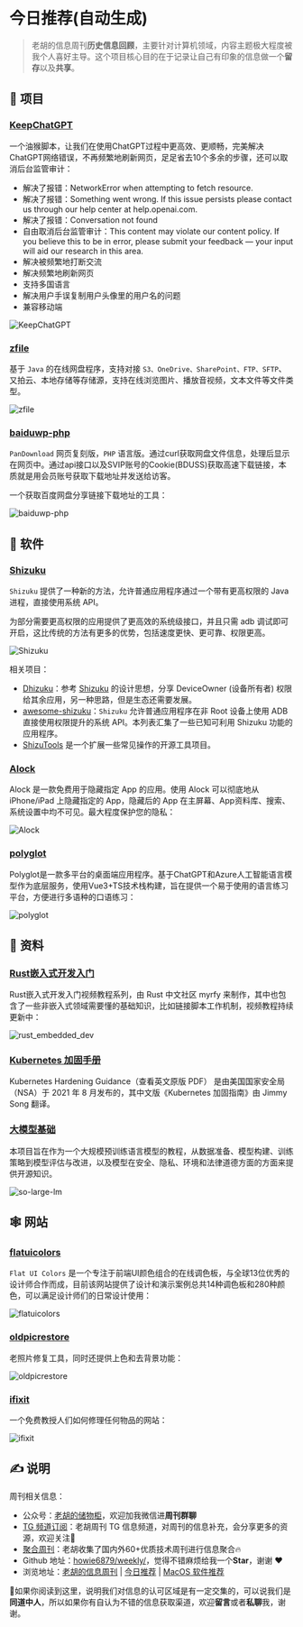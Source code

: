 # 今日推荐(自动生成)

> 老胡的信息周刊**历史信息回顾**，主要针对计算机领域，内容主题极大程度被我个人喜好主导。这个项目核心目的在于记录让自己有印象的信息做一个**留存**以及**共享**。


## 🎯 项目 

### [KeepChatGPT](https://github.com/xcanwin/KeepChatGPT)

一个油猴脚本，让我们在使用ChatGPT过程中更高效、更顺畅，完美解决ChatGPT网络错误，不再频繁地刷新网页，足足省去10个多余的步骤，还可以取消后台监管审计：

- 解决了报错：NetworkError when attempting to fetch resource.
- 解决了报错：Something went wrong. If this issue persists please contact us through our help center at help.openai.com.
- 解决了报错：Conversation not found
- 自由取消后台监管审计：This content may violate our content policy. If you believe this to be in error, please submit your feedback — your input will aid our research in this area.
- 解决被频繁地打断交流
- 解决频繁地刷新网页
- 支持多国语言
- 解决用户手误复制用户头像里的用户名的问题
- 兼容移动端

![KeepChatGPT](https://images-1252557999.file.myqcloud.com/uPic/KeepChatGPT.png) 

### [zfile](https://github.com/zhaojun1998/zfile)

基于 `Java` 的在线网盘程序，支持对接 `S3、OneDrive、SharePoint、FTP、SFTP`、又拍云、本地存储等存储源，支持在线浏览图片、播放音视频，文本文件等文件类型。

![zfile](https://images-1252557999.file.myqcloud.com/uPic/zfile.png) 

### [baiduwp-php](https://github.com/yuantuo666/baiduwp-php)

`PanDownload` 网页复刻版，`PHP` 语言版。通过curl获取网盘文件信息，处理后显示在网页中。通过api接口以及SVIP账号的Cookie(BDUSS)获取高速下载链接，本质就是用会员账号获取下载地址并发送给访客。

一个获取百度网盘分享链接下载地址的工具：

![baiduwp-php](https://images-1252557999.file.myqcloud.com/uPic/baiduwp-php.jpg) 

## 🤖 软件 

### [Shizuku](https://github.com/RikkaApps/Shizuku)

`Shizuku` 提供了一种新的方法，允许普通应用程序通过一个带有更高权限的 Java 进程，直接使用系统 API。

为部分需要更高权限的应用提供了更高效的系统级接口，并且只需 adb 调试即可开启，这比传统的方法有更多的优势，包括速度更快、更可靠、权限更高。

![Shizuku](https://images-1252557999.file.myqcloud.com/uPic/th0ELp.png)

相关项目：

- [Dhizuku](https://github.com/iamr0s/Dhizuku)：参考 [Shizuku](https://github.com/RikkaApps/Shizuku) 的设计思想，分享 DeviceOwner (设备所有者) 权限给其余应用，另一种思路，但是生态还需要发展。
- [awesome-shizuku](https://github.com/timschneeb/awesome-shizuku/)：`Shizuku` 允许普通应用程序在非 Root 设备上使用 ADB 直接使用权限提升的系统 API。本列表汇集了一些已知可利用 Shizuku 功能的应用程序。
- [ShizuTools](https://github.com/legendsayantan/ShizuTools) 是一个扩展一些常见操作的开源工具项目。 

### [Alock](https://github.com/luoxuhai/Alock)

Alock 是一款免费用于隐藏指定 App 的应用。使用 Alock 可以彻底地从 iPhone/iPad 上隐藏指定的 App，隐藏后的 App 在主屏幕、App资料库、搜索、系统设置中均不可见。最大程度保护您的隐私：

![Alock](https://images-1252557999.file.myqcloud.com/uPic/Alock.jpg) 

### [polyglot](https://github.com/liou666/polyglot)

Polyglot是一款多平台的桌面端应用程序。基于ChatGPT和Azure人工智能语言模型作为底层服务，使用Vue3+TS技术栈构建，旨在提供一个易于使用的语言练习平台，方便进行多语种的口语练习：

![polyglot](https://images-1252557999.file.myqcloud.com/uPic/polyglot.png) 

## 👀 资料 

### [Rust嵌入式开发入门](https://space.bilibili.com/500416539/channel/collectiondetail?sid=177577)

 Rust嵌入式开发入门视频教程系列，由 Rust 中文社区 myrfy 来制作，其中也包含了一些非嵌入式领域需要懂的基础知识，比如链接脚本工作机制，视频教程持续更新中：

 ![rust_embedded_dev](https://images-1252557999.file.myqcloud.com/uPic/rust_embedded_dev.jpg) 

### [Kubernetes 加固手册](https://github.com/rootsongjc/kubernetes-hardening-guidance)

Kubernetes Hardening Guidance（查看英文原版 PDF） 是由美国国家安全局（NSA）于 2021 年 8 月发布的，其中文版《Kubernetes 加固指南》由 Jimmy Song 翻译。 

### [大模型基础](https://github.com/datawhalechina/so-large-lm)

本项目旨在作为一个大规模预训练语言模型的教程，从数据准备、模型构建、训练策略到模型评估与改进，以及模型在安全、隐私、环境和法律道德方面的方面来提供开源知识。

![so-large-lm](https://images-1252557999.file.myqcloud.com/uPic/so-large-lm.jpg) 

## 🕸 网站 

### [flatuicolors](https://flatuicolors.com/)

`Flat UI Colors` 是一个专注于前端UI颜色组合的在线调色板，与全球13位优秀的设计师合作而成，目前该网站提供了设计和演示案例总共14种调色板和280种颜色，可以满足设计师们的日常设计使用：

![flatuicolors](https://images-1252557999.file.myqcloud.com/uPic/flatuicolors.jpg) 

### [oldpicrestore](https://www.oldpicrestore.com/restore?id=1&type=Restore-Photo)

老照片修复工具，同时还提供上色和去背景功能：

![oldpicrestore](https://images-1252557999.file.myqcloud.com/uPic/oldpicrestore.jpg) 

### [ifixit](https://zh.ifixit.com/)

一个免费教授人们如何修理任何物品的网站：

![ifixit](https://images-1252557999.file.myqcloud.com/uPic/ifixit.jpg) 

## ✍️ 说明

周刊相关信息：

- 公众号：[老胡的储物柜](https://images-1252557999.file.myqcloud.com/uPic/ETIbMe.jpg)，欢迎加我微信进**周刊群聊**
- [TG 频道订阅](https://t.me/howie_weekly)：老胡周刊 TG 信息频道，对周刊的信息补充，会分享更多的资源，欢迎关注👏
- [聚合周刊](https://www.fre321.com/weekly)：老胡收集了国内外60+优质技术周刊进行信息聚合🔥
- Github 地址：[howie6879/weekly/](https://github.com/howie6879/weekly/)，觉得不错麻烦给我一个**Star**，谢谢 ❤️
- 浏览地址：[老胡的信息周刊](https://weekly.howie6879.com) | [今日推荐](https://weekly.howie6879.com/recommend/index.html) | [MacOS 软件推荐](https://weekly.howie6879.com/soft/mac.html)

🙌如果你阅读到这里，说明我们对信息的认可区域是有一定交集的，可以说我们是**同道中人**，所以如果你有自认为不错的信息获取渠道，欢迎**留言**或者**私聊**我，谢谢。
